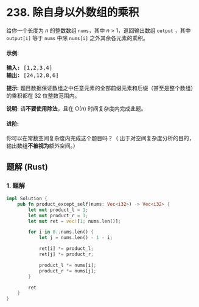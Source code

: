 # 238. 除自身以外数组的乘积
给你一个长度为 *n* 的整数数组 `nums`，其中 *n* > 1，返回输出数组 `output` ，其中 `output[i]` 等于 `nums` 中除 `nums[i]` 之外其余各元素的乘积。

#### 示例:
<pre>
<b>输入:</b> [1,2,3,4]
<b>输出:</b> [24,12,8,6]
</pre>

**提示:** 题目数据保证数组之中任意元素的全部前缀元素和后缀（甚至是整个数组）的乘积都在 32 位整数范围内。

**说明:** 请**不要使用除法**，且在 O(*n*) 时间复杂度内完成此题。

#### 进阶:
你可以在常数空间复杂度内完成这个题目吗？（ 出于对空间复杂度分析的目的，输出数组**不被视为**额外空间。）

## 题解 (Rust)

### 1. 题解
```Rust
impl Solution {
    pub fn product_except_self(nums: Vec<i32>) -> Vec<i32> {
        let mut product_l = 1;
        let mut product_r = 1;
        let mut ret = vec![1; nums.len()];

        for i in 0..nums.len() {
            let j = nums.len() - 1 - i;

            ret[i] *= product_l;
            ret[j] *= product_r;

            product_l *= nums[i];
            product_r *= nums[j];
        }

        ret
    }
}
```

